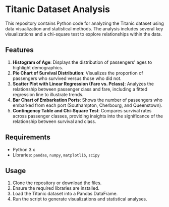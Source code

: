 # Titanic Dataset Analysis

This repository contains Python code for analyzing the Titanic dataset using data visualization and statistical methods. The analysis includes several key visualizations and a chi-square test to explore relationships within the data.

## Features

1. **Histogram of Age**: Displays the distribution of passengers' ages to highlight demographics.
2. **Pie Chart of Survival Distribution**: Visualizes the proportion of passengers who survived versus those who did not.
3. **Scatter Plot with Linear Regression (Fare vs. Pclass)**: Analyzes the relationship between passenger class and fare, including a fitted regression line to illustrate trends.
4. **Bar Chart of Embarkation Ports**: Shows the number of passengers who embarked from each port (Southampton, Cherbourg, and Queenstown).
5. **Contingency Table and Chi-Square Test**: Compares survival rates across passenger classes, providing insights into the significance of the relationship between survival and class.

## Requirements

- Python 3.x
- Libraries: `pandas`, `numpy`, `matplotlib`, `scipy`

## Usage

1. Clone the repository or download the files.
2. Ensure the required libraries are installed.
3. Load the Titanic dataset into a Pandas DataFrame.
4. Run the script to generate visualizations and statistical analyses.

